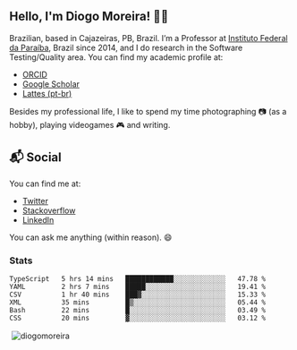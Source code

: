## Hello, I'm Diogo Moreira! 👋🏻

Brazilian, based in Cajazeiras, PB, Brazil.
I’m a Professor at [Instituto Federal da Paraíba](https://ifpb.edu.br), Brazil since 2014, and I do research in the Software Testing/Quality area. You can find my academic profile at:

- [ORCID](https://orcid.org/0000-0003-1803-6565)
- [Google Scholar](https://scholar.google.com.br/citations?hl=pt-BR&user=DlSdlvEAAAAJ)
- [Lattes (pt-br)](http://buscatextual.cnpq.br/buscatextual/visualizacv.do?id=K4384159A1)

Besides my professional life, I like to spend my time photographing 📷 (as a hobby), playing videogames 🎮 and writing.

## 📬 Social

You can find me at:

- [Twitter](https://twitter.com/diogodmoreira)
- [Stackoverflow](https://stackoverflow.com/users/1541533/diogo-moreira)
- [LinkedIn](https://linkedin.com/in/diogodmoreira)

You can ask me anything (within reason). 😄

### Stats

<!--START_SECTION:waka-->

```text
TypeScript   5 hrs 14 mins   ████████████░░░░░░░░░░░░░   47.78 %
YAML         2 hrs 7 mins    █████░░░░░░░░░░░░░░░░░░░░   19.41 %
CSV          1 hr 40 mins    ███▓░░░░░░░░░░░░░░░░░░░░░   15.33 %
XML          35 mins         █▒░░░░░░░░░░░░░░░░░░░░░░░   05.44 %
Bash         22 mins         █░░░░░░░░░░░░░░░░░░░░░░░░   03.49 %
CSS          20 mins         ▓░░░░░░░░░░░░░░░░░░░░░░░░   03.12 %
```

<!--END_SECTION:waka-->

<p>&nbsp;<img align="center" src="https://github-readme-stats.vercel.app/api?username=diogomoreira&show_icons=true&theme=dark&locale=en" alt="diogomoreira" /></p>
